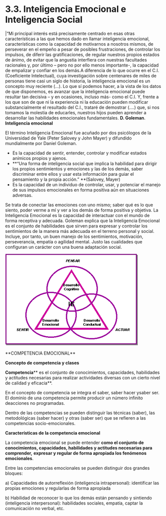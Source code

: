 
# 3.3. Inteligencia Emocional e Inteligencia Social
|“Mi principal interés está precisamente centrado en esas otras características a las que hemos dado en llamar inteligencia emocional, características como la capacidad de motivarnos a nosotros mismos, de perseverar en el empeño a pesar de posibles frustraciones, de controlar los impulsos, de diferir las gratificaciones, de regular nuestros propios estados de ánimo, de evitar que la angustia interfiera con nuestras facultades racionales y, por último – pero no por ello menos importante-, la capacidad de empalizar y confiar en los demás.A diferencia de lo que ocurre en el C.I. (Coeficiente Intelectual), cuya investigación sobre centenares de miles de personas tiene casi un siglo de historia, la inteligencia emocional es un concepto muy reciente (…). Lo que sí podemos hacer, a la vista de los datos de que disponemos, es avanzar que la inteligencia emocional puede resultar tan decisiva – y en ocasiones, incluso más- como el C.I. Y, frente a los que son de que ni la experiencia ni la educación pueden modificar substancialmente el resultado del C.I., trataré de demostrar (….) que, si nos tomamos la molestia de educarles, nuestros hijos pueden aprender a desarrollar las habilidades emocionales fundamentales. **D. Goleman**. **Inteligencia emocional**

El término Inteligencia Emocional fue acuñado por dos psicólogos de la Universidad de Yale (Peter Salovey y John Mayer) y difundido mundialmente por Daniel Goleman.

- Es la capacidad de sentir, entender, controlar y modificar estados anímicos propios y ajenos.
- **“Una forma de inteligencia social que implica la habilidad para dirigir los propios sentimientos y emociones y las de los demás, saber discriminar entre ellos y usar esta información para guiar el pensamiento y la propia acción.” **(Salovey, Mayer)
- Es la capacidad de un individuo de controlar, usar, y potenciar el manejo de sus impulsos emocionales en forma positiva aún en situaciones adversas.

Se trata de conectar las emociones con uno mismo; saber qué es lo que siento, poder verme a mí y ver a los demás de forma positiva y objetiva. La Inteligencia Emocional es la capacidad de interactuar con el mundo de forma receptiva y adecuada. Goleman explica que la Inteligencia Emocional es el conjunto de habilidades que sirven para expresar y controlar los sentimientos de la manera más adecuada en el terreno personal y social. Incluye, por tanto, un buen manejo de los sentimientos, motivación, perseverancia, empatía o agilidad mental. Justo las cualidades que configuran un carácter con una buena adaptación social.

![](img/image004.png)
<td style="text-align: center;">**COMPETENCIA EMOCIONAL**</td>

**Concepto de competencia y clases**

****Competencia****** es el conjunto de conocimientos, capacidades, habilidades y actitudes necesarias para realizar actividades diversas con un cierto nivel de calidad y eficacia**.

En el concepto de competencia se integra el saber, saber hacer ysaber ser. El dominio de una competencia permite producir un número infinito deacciones no programadas.

Dentro de las competencias se pueden distinguir las técnicas (saber), las metodológicas (saber hacer) y otras (saber ser) que se refieren a las competencias socio-emocionales.

**Características de la competencia emocional**

La competencia emocional se puede entender **como el conjunto de** **conocimientos, capacidades, habilidades y actitudes necesarias para comprender,** **expresar y regular de forma apropiada los fenómenos emocionales**.

Entre las competencias emocionales se pueden distinguir dos grandes bloques:

a) Capacidades de autorreflexión (inteligencia intrapersonal): identificar las propias emociones y regularlas de forma apropiada

b) Habilidad de reconocer lo que los demás están pensando y sintiendo (inteligencia interpersonal): habilidades sociales, empatía, captar la comunicación no verbal, etc.
